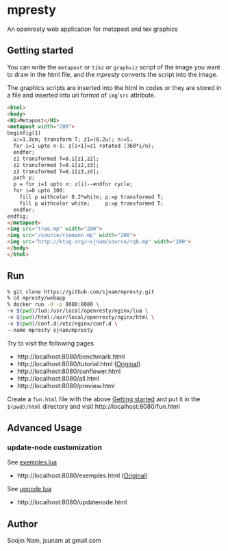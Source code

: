 mpresty
==================
An openresty web application for metapost and tex graphics

Getting started
---------------
You can write the `metapost` or `tikz` or `graphviz` script of the image you
want to draw in the html file, and the _mpresty_ converts the script into the
image.

The graphics scripts are inserted into the html in codes or they are stored in
a file and inserted into uri format of `img`'`src` attribute.

````html
<html>
<body>
<H1>Metapost</H1>
<metapost width="200">
beginfig(1)
  u:=1.3cm; transform T; z1=(0,2u); n:=5;
  for i=1 upto n-1: z[i+1]=z1 rotated (360*i/n);
  endfor;
  z1 transformed T=0.1[z1,z2];
  z2 transformed T=0.1[z2,z3];
  z3 transformed T=0.1[z3,z4];
  path p;
  p = for i=1 upto n: z[i]--endfor cycle;
  for i=0 upto 100:
    fill p withcolor 0.2*white; p:=p transformed T;
    fill p withcolor white;     p:=p transformed T;
  endfor;
endfig;
</metapost>
<img src="tree.mp" width="200">
<img src="/source/riemann.mp" width="200">
<img src="http://ktug.org/~sjnam/source/rgb.mp" width="200">
</body>
</html>
````

Run
---
```bash
% git clone https://github.com/sjnam/mpresty.git
% cd mpresty/webapp
% docker run -d -p 8080:8080 \
-v $(pwd)/lua:/usr/local/openresty/nginx/lua \
-v $(pwd)/html:/usr/local/openresty/nginx/html \
-v $(pwd)/conf.d:/etc/nginx/conf.d \
--name mpresty sjnam/mpresty
```

Try to visit the following pages
- http://localhost:8080/benchmark.html
- http://localhost:8080/tutorial.html
([Original](http://www.ursoswald.ch/metapost/tutorial.html))
- http://localhost:8080/sunflower.html
- http://localhost:8080/all.html
- http://localhost:8080/preview.html

Create a `fun.html` file with the above [Getting started](#getting-started) and
put it in the `$(pwd)/html` directory and visit http://localhost:8080/fun.html

Advanced Usage
--------------
### update-node customization
See [exemples.lua](https://github.com/sjnam/mpresty/blob/master/webapp/lua/exemples.lua)
- http://localhost:8080/exemples.html ([Original](https://tex.loria.fr/prod-graph/zoonekynd/metapost/metapost.html))

See [upnode.lua](https://github.com/sjnam/mpresty/blob/master/webapp/lua/upnode.lua)
- http://localhost:8080/updatenode.html

Author
------
Soojin Nam, jsunam at gmail.com
